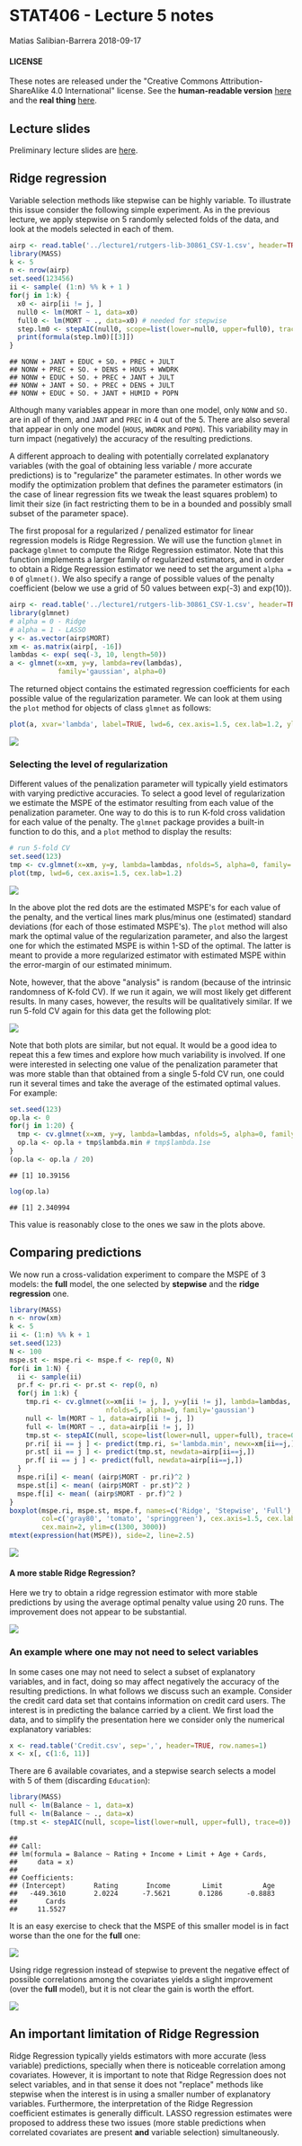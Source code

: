 STAT406 - Lecture 5 notes
================
Matias Salibian-Barrera
2018-09-17

#### LICENSE

These notes are released under the "Creative Commons Attribution-ShareAlike 4.0 International" license. See the **human-readable version** [here](https://creativecommons.org/licenses/by-sa/4.0/) and the **real thing** [here](https://creativecommons.org/licenses/by-sa/4.0/legalcode).

Lecture slides
--------------

Preliminary lecture slides are [here](STAT406-18-lecture-5-preliminary.pdf).

Ridge regression
----------------

Variable selection methods like stepwise can be highly variable. To illustrate this issue consider the following simple experiment. As in the previous lecture, we apply stepwise on 5 randomly selected folds of the data, and look at the models selected in each of them.

``` r
airp <- read.table('../lecture1/rutgers-lib-30861_CSV-1.csv', header=TRUE, sep=',')
library(MASS)
k <- 5
n <- nrow(airp)
set.seed(123456)
ii <- sample( (1:n) %% k + 1 )
for(j in 1:k) {
  x0 <- airp[ii != j, ]
  null0 <- lm(MORT ~ 1, data=x0)
  full0 <- lm(MORT ~ ., data=x0) # needed for stepwise
  step.lm0 <- stepAIC(null0, scope=list(lower=null0, upper=full0), trace=FALSE)
  print(formula(step.lm0)[[3]])
}
```

    ## NONW + JANT + EDUC + SO. + PREC + JULT
    ## NONW + PREC + SO. + DENS + HOUS + WWDRK
    ## NONW + EDUC + SO. + PREC + JANT + JULT
    ## NONW + JANT + SO. + PREC + DENS + JULT
    ## NONW + EDUC + SO. + JANT + HUMID + POPN

Although many variables appear in more than one model, only `NONW` and `SO.` are in all of them, and `JANT` and `PREC` in 4 out of the 5. There are also several that appear in only one model (`HOUS`, `WWDRK` and `POPN`). <!-- `EDUC` 3 --> <!-- `JULT` in 3,  --> <!-- `DENS` in 2 --> <!-- and  --> This variability may in turn impact (negatively) the accuracy of the resulting predictions.

A different approach to dealing with potentially correlated explanatory variables (with the goal of obtaining less variable / more accurate predictions) is to "regularize" the parameter estimates. In other words we modify the optimization problem that defines the parameter estimators (in the case of linear regression fits we tweak the least squares problem) to limit their size (in fact restricting them to be in a bounded and possibly small subset of the parameter space).

The first proposal for a regularized / penalized estimator for linear regression models is Ridge Regression. We will use the function `glmnet` in package `glmnet` to compute the Ridge Regression estimator. Note that this function implements a larger family of regularized estimators, and in order to obtain a Ridge Regression estimator we need to set the argument `alpha = 0` of `glmnet()`. <!-- We use Ridge Regression with the air pollution data to obtain a --> <!-- more stable predictor. --> We also specify a range of possible values of the penalty coefficient (below we use a grid of 50 values between exp(-3) and exp(10)).

``` r
airp <- read.table('../lecture1/rutgers-lib-30861_CSV-1.csv', header=TRUE, sep=',')
library(glmnet)
# alpha = 0 - Ridge
# alpha = 1 - LASSO
y <- as.vector(airp$MORT)
xm <- as.matrix(airp[, -16])
lambdas <- exp( seq(-3, 10, length=50))
a <- glmnet(x=xm, y=y, lambda=rev(lambdas),
            family='gaussian', alpha=0)
```

The returned object contains the estimated regression coefficients for each possible value of the regularization parameter. We can look at them using the `plot` method for objects of class `glmnet` as follows:

``` r
plot(a, xvar='lambda', label=TRUE, lwd=6, cex.axis=1.5, cex.lab=1.2, ylim=c(-20, 20))
```

![](README_files/figure-markdown_github/ridge.plot-1.png)

### Selecting the level of regularization

Different values of the penalization parameter will typically yield estimators with varying predictive accuracies. To select a good level of regularization we estimate the MSPE of the estimator resulting from each value of the penalization parameter. One way to do this is to run K-fold cross validation for each value of the penalty. The `glmnet` package provides a built-in function to do this, and a `plot` method to display the results:

``` r
# run 5-fold CV
set.seed(123)
tmp <- cv.glmnet(x=xm, y=y, lambda=lambdas, nfolds=5, alpha=0, family='gaussian')
plot(tmp, lwd=6, cex.axis=1.5, cex.lab=1.2)
```

![](README_files/figure-markdown_github/ridge.cv-1.png)

In the above plot the red dots are the estimated MSPE's for each value of the penalty, and the vertical lines mark plus/minus one (estimated) standard deviations (for each of those estimated MSPE's). The `plot` method will also mark the optimal value of the regularization parameter, and also the largest one for which the estimated MSPE is within 1-SD of the optimal. The latter is meant to provide a more regularized estimator with estimated MSPE within the error-margin of our estimated minimum.

Note, however, that the above "analysis" is random (because of the intrinsic randomness of K-fold CV). If we run it again, we will most likely get different results. In many cases, however, the results will be qualitatively similar. If we run 5-fold CV again for this data get the following plot:

![](README_files/figure-markdown_github/ridge.cv2-1.png)

Note that both plots are similar, but not equal. It would be a good idea to repeat this a few times and explore how much variability is involved. If one were interested in selecting one value of the penalization parameter that was more stable than that obtained from a single 5-fold CV run, one could run it several times and take the average of the estimated optimal values. For example:

``` r
set.seed(123)
op.la <- 0
for(j in 1:20) {
  tmp <- cv.glmnet(x=xm, y=y, lambda=lambdas, nfolds=5, alpha=0, family='gaussian')
  op.la <- op.la + tmp$lambda.min # tmp$lambda.1se
}
(op.la <- op.la / 20)
```

    ## [1] 10.39156

``` r
log(op.la)
```

    ## [1] 2.340994

This value is reasonably close to the ones we saw in the plots above.

Comparing predictions
---------------------

We now run a cross-validation experiment to compare the MSPE of 3 models: the **full** model, the one selected by **stepwise** and the **ridge regression** one.

``` r
library(MASS)
n <- nrow(xm)
k <- 5
ii <- (1:n) %% k + 1
set.seed(123)
N <- 100
mspe.st <- mspe.ri <- mspe.f <- rep(0, N)
for(i in 1:N) {
  ii <- sample(ii)
  pr.f <- pr.ri <- pr.st <- rep(0, n)
  for(j in 1:k) {
    tmp.ri <- cv.glmnet(x=xm[ii != j, ], y=y[ii != j], lambda=lambdas,
                        nfolds=5, alpha=0, family='gaussian')
    null <- lm(MORT ~ 1, data=airp[ii != j, ])
    full <- lm(MORT ~ ., data=airp[ii != j, ])
    tmp.st <- stepAIC(null, scope=list(lower=null, upper=full), trace=0)
    pr.ri[ ii == j ] <- predict(tmp.ri, s='lambda.min', newx=xm[ii==j,])
    pr.st[ ii == j ] <- predict(tmp.st, newdata=airp[ii==j,])
    pr.f[ ii == j ] <- predict(full, newdata=airp[ii==j,])
  }
  mspe.ri[i] <- mean( (airp$MORT - pr.ri)^2 )
  mspe.st[i] <- mean( (airp$MORT - pr.st)^2 )
  mspe.f[i] <- mean( (airp$MORT - pr.f)^2 )
}
boxplot(mspe.ri, mspe.st, mspe.f, names=c('Ridge', 'Stepwise', 'Full'), 
        col=c('gray80', 'tomato', 'springgreen'), cex.axis=1.5, cex.lab=1.5, 
        cex.main=2, ylim=c(1300, 3000))
mtext(expression(hat(MSPE)), side=2, line=2.5)
```

![](README_files/figure-markdown_github/ridge.mspe-1.png)

#### A more stable Ridge Regression?

Here we try to obtain a ridge regression estimator with more stable predictions by using the average optimal penalty value using 20 runs. The improvement does not appear to be substantial.

![](README_files/figure-markdown_github/stableridge.mspe-1.png)

### An example where one may not need to select variables

In some cases one may not need to select a subset of explanatory variables, and in fact, doing so may affect negatively the accuracy of the resulting predictions. In what follows we discuss such an example. Consider the credit card data set that contains information on credit card users. The interest is in predicting the balance carried by a client. We first load the data, and to simplify the presentation here we consider only the numerical explanatory variables:

``` r
x <- read.table('Credit.csv', sep=',', header=TRUE, row.names=1)
x <- x[, c(1:6, 11)]
```

There are 6 available covariates, and a stepwise search selects a model with 5 of them (discarding `Education`):

``` r
library(MASS)
null <- lm(Balance ~ 1, data=x)
full <- lm(Balance ~ ., data=x)
(tmp.st <- stepAIC(null, scope=list(lower=null, upper=full), trace=0))
```

    ## 
    ## Call:
    ## lm(formula = Balance ~ Rating + Income + Limit + Age + Cards, 
    ##     data = x)
    ## 
    ## Coefficients:
    ## (Intercept)       Rating       Income        Limit          Age  
    ##   -449.3610       2.0224      -7.5621       0.1286      -0.8883  
    ##       Cards  
    ##     11.5527

It is an easy exercise to check that the MSPE of this smaller model is in fact worse than the one for the **full** one:

![](README_files/figure-markdown_github/credit3-1.png)

Using ridge regression instead of stepwise to prevent the negative effect of possible correlations among the covariates yields a slight improvement (over the **full** model), but it is not clear the gain is worth the effort.

![](README_files/figure-markdown_github/credit4-1.png)

An important limitation of Ridge Regression
-------------------------------------------

Ridge Regression typically yields estimators with more accurate (less variable) predictions, specially when there is noticeable correlation among covariates. However, it is important to note that Ridge Regression does not select variables, and in that sense it does not "replace" methods like stepwise when the interest is in using a smaller number of explanatory variables. Furthermore, the interpretation of the Ridge Regression coefficient estimates is generally difficult. LASSO regression estimates were proposed to address these two issues (more stable predictions when correlated covariates are present **and** variable selection) simultaneously.
